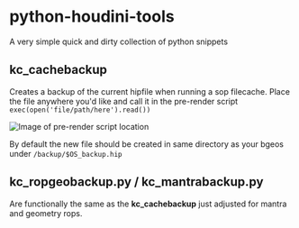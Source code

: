 # python-houdini-tools
A very simple quick and dirty collection of python snippets

## kc_cachebackup
Creates a backup of the current hipfile when running a sop filecache. Place the file anywhere you'd like and call it in the pre-render script `exec(open('file/path/here').read())` 

![Image of pre-render script location](https://i.imgur.com/KHeAcA3.png)

By default the new file should be created in same directory as your bgeos under `/backup/$OS_backup.hip`

## kc_ropgeobackup.py / kc_mantrabackup.py
Are functionally the same as the **kc_cachebackup** just adjusted for mantra and geometry rops.
